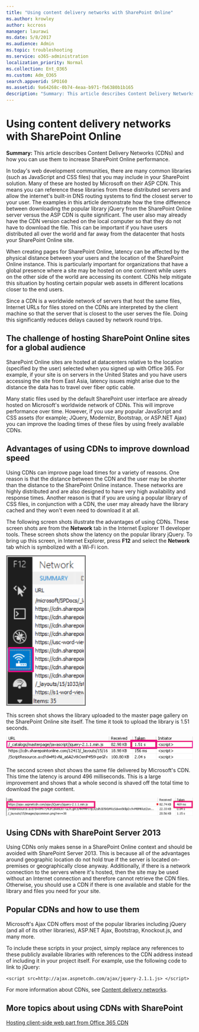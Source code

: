```yaml
---
title: "Using content delivery networks with SharePoint Online"
ms.author: krowley
author: kccross
manager: laurawi
ms.date: 5/8/2017
ms.audience: Admin
ms.topic: troubleshooting
ms.service: o365-administration
localization_priority: Normal
ms.collection: Ent_O365
ms.custom: Adm_O365
search.appverid: SPO160
ms.assetid: 9a64268c-0b74-4eaa-b971-fb6380b1b165
description: "Summary: This article describes Content Delivery Networks (CDNs) and how you can use them to increase SharePoint Online performance."
---
```


# Using content delivery networks with SharePoint Online

 **Summary:** This article describes Content Delivery Networks (CDNs) and how you can use them to increase SharePoint Online performance. 
  
In today's web development communities, there are many common libraries (such as JavaScript and CSS files) that you may include in your SharePoint solution. Many of these are hosted by Microsoft on their ASP CDN. This means you can reference these libraries from these distributed servers and allow the internet's built-in DNS routing systems to find the closest server to your user. The examples in this article demonstrate how the time difference between downloading the popular library jQuery from the SharePoint Online server versus the ASP CDN is quite significant. The user also may already have the CDN version cached on the local computer so that they do not have to download the file. This can be important if you have users distributed all over the world and far away from the datacenter that hosts your SharePoint Online site.
  
When creating pages for SharePoint Online, latency can be affected by the physical distance between your users and the location of the SharePoint Online instance. This is particularly important for organizations that have a global presence where a site may be hosted on one continent while users on the other side of the world are accessing its content. CDNs help mitigate this situation by hosting certain popular web assets in different locations closer to the end users.
  
Since a CDN is a worldwide network of servers that host the same files, Internet URLs for files stored on the CDNs are interpreted by the client machine so that the server that is closest to the user serves the file. Doing this significantly reduces delays caused by network round trips.
  
## The challenge of hosting SharePoint Online sites for a global audience

SharePoint Online sites are hosted at datacenters relative to the location (specified by the user) selected when you signed up with Office 365. For example, if your site is on servers in the United States and you have users accessing the site from East Asia, latency issues might arise due to the distance the data has to travel over fiber optic cable.
  
Many static files used by the default SharePoint user interface are already hosted on Microsoft's worldwide network of CDNs. This will improve performance over time. However, if you use any popular JavaScript and CSS assets (for example; JQuery, Modernizr, Bootstrap, or ASP.NET Ajax) you can improve the loading times of these files by using freely available CDNs.
  
## Advantages of using CDNs to improve download speed

Using CDNs can improve page load times for a variety of reasons. One reason is that the distance between the CDN and the user may be shorter than the distance to the SharePoint Online instance. These networks are highly distributed and are also designed to have very high availability and response times. Another reason is that if you are using a popular library of CSS files, in conjunction with a CDN, the user may already have the library cached and they won't even need to download it at all.
  
The following screen shots illustrate the advantages of using CDNs. These screen shots are from the **Network** tab in the Internet Explorer 11 developer tools. These screen shots show the latency on the popular library jQuery. To bring up this screen, in Internet Explorer, press **F12** and select the **Network** tab which is symbolized with a Wi-Fi icon. 
  
![Screenshot of F12 Network](media/930541fd-af9b-434a-ae18-7bda867be128.png)
  
This screen shot shows the library uploaded to the master page gallery on the SharePoint Online site itself. The time it took to upload the library is 1.51 seconds.
  
![Screenshot of load time 1.51s](media/64225c79-fa53-480f-81cd-0d351674320e.png)
  
The second screen shot shows the same file delivered by Microsoft's CDN. This time the latency is around 496 milliseconds. This is a large improvement and shows that a whole second is shaved off the total time to download the page content.
  
![Screenshot of load times in 469 ms](media/6a553cc3-25a0-42c1-aae7-4aebbc2eb4c3.png)
  
## Using CDNs with SharePoint Server 2013

Using CDNs only makes sense in a SharePoint Online context and should be avoided with SharePoint Server 2013. This is because all of the advantages around geographic location do not hold true if the server is located on-premises or geographically close anyway. Additionally, if there is a network connection to the servers where it's hosted, then the site may be used without an Internet connection and therefore cannot retrieve the CDN files. Otherwise, you should use a CDN if there is one available and stable for the library and files you need for your site.
  
## Popular CDNs and how to use them

Microsoft's Ajax CDN offers most of the popular libraries including jQuery (and all of its other libraries), ASP.NET Ajax, Bootstrap, Knockout.js, and many more.
  
To include these scripts in your project, simply replace any references to these publicly available libraries with references to the CDN address instead of including it in your project itself. For example, use the following code to link to jQuery:
  
```
<script src=http://ajax.aspnetcdn.com/ajax/jquery-2.1.1.js> </script>
```

For more information about CDNs, see [Content delivery networks](content-delivery-networks.md).
  
## More topics about using CDNs with SharePoint

[Hosting client-side web part from Office 365 CDN](https://dev.office.com/sharepoint/docs/spfx/web-parts/get-started/hosting-webpart-from-office-365-cdn)
  

